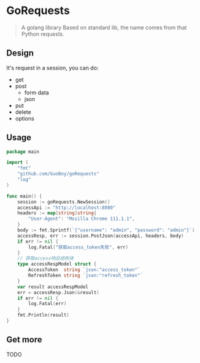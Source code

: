 # GoRequests

> A golang library Based on standard lib, the name comes from that Python requests.

## Design

It's request in a session, you can do:
- get
- post
  - form data
  - json
- put
- delete
- options

## Usage

```go
package main

import (
	"fmt"
	"github.com/GuoBoy/goRequests"
	"log"
)

func main() {
	session := goRequests.NewSession()
	accessApi := "http://localhost:8080"
	headers := map[string]string{
		"User-Agent": "Mozilla Chrome 111.1.1",
	}
	body := fmt.Sprintf(`{"username": "admin", "password": "admin"}`)
	accessResp, err := session.PostJson(accessApi, headers, body)
	if err != nil {
		log.Fatal("获取access_token失败", err)
	}
	// 获取access响应结构体
	type accessRespModel struct {
		AccessToken  string `json:"access_token"`
		RefreshToken string `json:"refresh_token"`
	}
	var result accessRespModel
	err = accessResp.Json(&result)
	if err != nil {
		log.Fatal(err)
	}
	fmt.Println(result)
}
```

## Get more

TODO